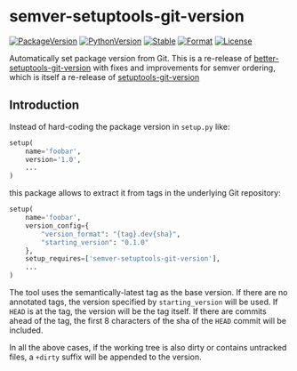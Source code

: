 # semver-setuptools-git-version

[![PackageVersion][pypi-version]][pypi-home]
[![PythonVersion][python-version]][python-home]
[![Stable][pypi-status]][pypi-home]
[![Format][pypi-format]][pypi-home]
[![License][pypi-license]](LICENSE)

[pypi-version]: https://badge.fury.io/py/semver-setuptools-git-version.svg
[pypi-license]: https://img.shields.io/pypi/l/semver-setuptools-git-version.svg
[pypi-status]: https://img.shields.io/pypi/status/semver-setuptools-git-version.svg
[pypi-format]: https://img.shields.io/pypi/format/semver-setuptools-git-version.svg
[pypi-home]: https://badge.fury.io/py/semver-setuptools-git-version
[python-version]: https://img.shields.io/pypi/pyversions/semver-setuptools-git-version.svg
[python-home]: https://python.org

Automatically set package version from Git. This is a re-release of
[better-setuptools-git-version][] with fixes and improvements for semver ordering, which is itself a re-release of [setuptools-git-version][]

[setuptools-git-version]: https://github.com/pyfidelity/setuptools-git-version
[better-setuptools-git-version]: https://github.com/vivin/better-setuptools-git-version


## Introduction

Instead of hard-coding the package version in ``setup.py`` like:

```python
setup(
    name='foobar',
    version='1.0',
    ...
)
```

this package allows to extract it from tags in the underlying Git repository:

```python
setup(
    name='foobar',
    version_config={
        "version_format": "{tag}.dev{sha}",
        "starting_version": "0.1.0"
    },
    setup_requires=['semver-setuptools-git-version'],
    ...
)
```

The tool uses the semantically-latest tag as the base version. If there are no annotated tags, the version specified by `starting_version` will be used. If `HEAD` is at the tag, the version will be the tag itself. If there are commits ahead of the tag, the first 8 characters of the sha of the `HEAD` commit will be included.

In all the above cases, if the working tree is also dirty or contains untracked files, a `+dirty` suffix will be appended to the version.
